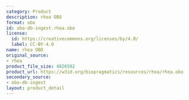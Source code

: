 ```yaml
---
category: Product
description: rhea OBO
format: obo
id: obo-db-ingest.rhea.obo
license:
  id: https://creativecommons.org/licenses/by/4.0/
  label: CC-BY-4.0
name: rhea OBO
original_source:
- rhea
product_file_size: 4826502
product_url: https://w3id.org/biopragmatics/resources/rhea/rhea.obo
secondary_source:
- obo-db-ingest
layout: product_detail
---
```

